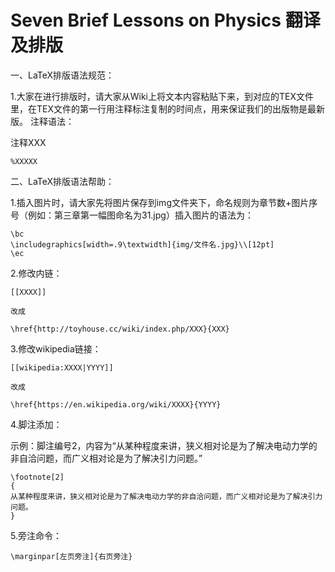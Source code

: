 # Seven Brief Lessons on Physics 翻译及排版
一、LaTeX排版语法规范：

1.大家在进行排版时，请大家从Wiki上将文本内容粘贴下来，到对应的TEX文件里，在TEX文件的第一行用注释标注复制的时间点，用来保证我们的出版物是最新版。
注释语法：

注释XXX

	%XXXXX

二、LaTeX排版语法帮助：

1.插入图片时，请大家先将图片保存到img文件夹下，命名规则为章节数+图片序号（例如：第三章第一幅图命名为31.jpg）插入图片的语法为：
	
	\bc
	\includegraphics[width=.9\textwidth]{img/文件名.jpg}\\[12pt]
	\ec

2.修改内链：

	[[XXXX]]

	改成

	\href{http://toyhouse.cc/wiki/index.php/XXX}{XXX}

3.修改wikipedia链接：

	[[wikipedia:XXXX|YYYY]]

	改成

	\href{https://en.wikipedia.org/wiki/XXXX}{YYYY}

4.脚注添加：

示例：脚注编号2，内容为“从某种程度来讲，狭义相对论是为了解决电动力学的非自洽问题，而广义相对论是为了解决引力问题。”
	
	\footnote[2]
	{
	从某种程度来讲，狭义相对论是为了解决电动力学的非自洽问题，而广义相对论是为了解决引力问题。
	}

5.旁注命令：
	
	\marginpar[左页旁注]{右页旁注}
